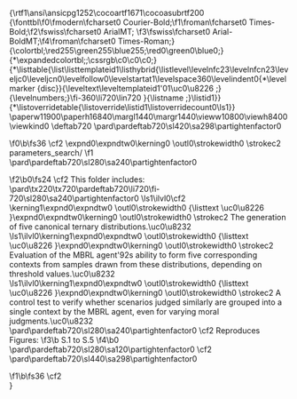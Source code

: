 {\rtf1\ansi\ansicpg1252\cocoartf1671\cocoasubrtf200
{\fonttbl\f0\fmodern\fcharset0 Courier-Bold;\f1\froman\fcharset0 Times-Bold;\f2\fswiss\fcharset0 ArialMT;
\f3\fswiss\fcharset0 Arial-BoldMT;\f4\froman\fcharset0 Times-Roman;}
{\colortbl;\red255\green255\blue255;\red0\green0\blue0;}
{\*\expandedcolortbl;;\cssrgb\c0\c0\c0;}
{\*\listtable{\list\listtemplateid1\listhybrid{\listlevel\levelnfc23\levelnfcn23\leveljc0\leveljcn0\levelfollow0\levelstartat1\levelspace360\levelindent0{\*\levelmarker \{disc\}}{\leveltext\leveltemplateid1\'01\uc0\u8226 ;}{\levelnumbers;}\fi-360\li720\lin720 }{\listname ;}\listid1}}
{\*\listoverridetable{\listoverride\listid1\listoverridecount0\ls1}}
\paperw11900\paperh16840\margl1440\margr1440\vieww10800\viewh8400\viewkind0
\deftab720
\pard\pardeftab720\sl420\sa298\partightenfactor0

\f0\b\fs36 \cf2 \expnd0\expndtw0\kerning0
\outl0\strokewidth0 \strokec2 parameters_search/
\f1 \
\pard\pardeftab720\sl280\sa240\partightenfactor0

\f2\b0\fs24 \cf2 This folder includes:\
\pard\tx220\tx720\pardeftab720\li720\fi-720\sl280\sa240\partightenfactor0
\ls1\ilvl0\cf2 \kerning1\expnd0\expndtw0 \outl0\strokewidth0 {\listtext	\uc0\u8226 	}\expnd0\expndtw0\kerning0
\outl0\strokewidth0 \strokec2 The generation of five canonical ternary distributions.\uc0\u8232 \
\ls1\ilvl0\kerning1\expnd0\expndtw0 \outl0\strokewidth0 {\listtext	\uc0\u8226 	}\expnd0\expndtw0\kerning0
\outl0\strokewidth0 \strokec2 Evaluation of the MBRL agent\'92s ability to form five corresponding contexts from samples drawn from these distributions, depending on threshold values.\uc0\u8232 \
\ls1\ilvl0\kerning1\expnd0\expndtw0 \outl0\strokewidth0 {\listtext	\uc0\u8226 	}\expnd0\expndtw0\kerning0
\outl0\strokewidth0 \strokec2 A control test to verify whether scenarios judged similarly are grouped into a single context by the MBRL agent, even for varying moral judgments.\uc0\u8232 \
\pard\pardeftab720\sl280\sa240\partightenfactor0
\cf2 Reproduces Figures: 
\f3\b S.1 to S.5
\f4\b0 \
\pard\pardeftab720\sl280\sa120\partightenfactor0
\cf2 \
\pard\pardeftab720\sl440\sa298\partightenfactor0

\f1\b\fs36 \cf2 \
}